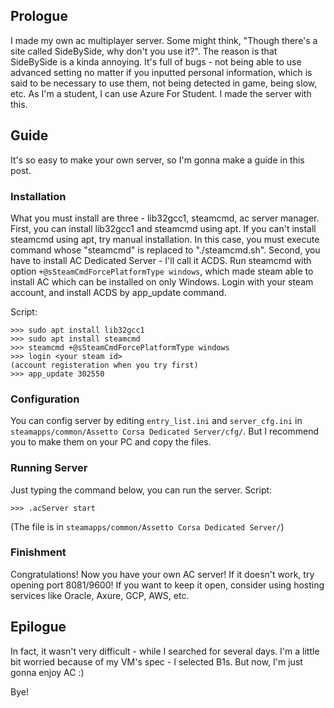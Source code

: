 ## Prologue 
I made my own ac multiplayer server.
Some might think, "Though there's a site called SideBySide, why don't you use it?".
The reason is that SideBySide is a kinda annoying.
It's full of bugs - not being able to use advanced setting no matter if you inputted personal information, which is said to be necessary to use them, not being detected in game, being slow, etc.
As I'm a student, I can use Azure For Student.
I made the server with this.


## Guide 
It's so easy to make your own server, so I'm gonna make a guide in this post.


### Installation 
What you must install are three - lib32gcc1, steamcmd, ac server manager.
First, you can install lib32gcc1 and steamcmd using apt.
If you can't install steamcmd using apt, try manual installation. In this case, you must execute command whose "steamcmd" is replaced to "./steamcmd.sh".
Second, you have to install AC Dedicated Server - I'll call it ACDS.
Run steamcmd with option `+@sSteamCmdForcePlatformType windows`, which made steam able to install AC which can be installed on only Windows.
Login with your steam account, and install ACDS by app_update command.


Script:
```
>>> sudo apt install lib32gcc1
>>> sudo apt install steamcmd
>>> steamcmd +@sSteamCmdForcePlatformType windows
>>> login <your steam id>
(account registeration when you try first)
>>> app_update 302550
```


### Configuration 
You can config server by editing `entry_list.ini` and `server_cfg.ini` in `steamapps/common/Assetto Corsa Dedicated Server/cfg/`.
But I recommend you to make them on your PC and copy the files.


### Running Server 
Just typing the command below, you can run the server.
Script:
```
>>> .acServer start
```
(The file is in `steamapps/common/Assetto Corsa Dedicated Server/`)


### Finishment 
Congratulations! Now you have your own AC server!
If it doesn't work, try opening port 8081/9600!
If you want to keep it open, consider using hosting services like Oracle, Axure, GCP, AWS, etc.


## Epilogue 
In fact, it wasn't very difficult - while I searched for several days.
I'm a little bit worried because of my VM's spec - I selected B1s.
But now, I'm just gonna enjoy AC :)


Bye!
